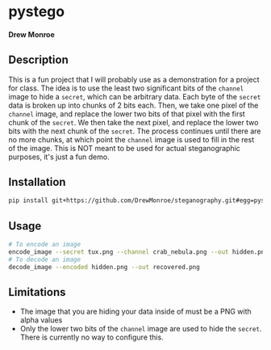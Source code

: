 # pystego
#### Drew Monroe

## Description
This is a fun project that I will probably use as a demonstration for a project for class.
The idea is to use the least two significant bits of the `channel` image to hide a `secret`, which can be arbitrary data.
Each byte of the `secret` data is broken up into chunks of 2 bits each.
Then, we take one pixel of the `channel` image, and replace the lower two bits of that pixel with the first chunk of the `secret`.
We then take the next pixel, and replace the lower two bits with the next chunk of the `secret`.
The process continues until there are no more chunks, at which point the `channel` image is used to fill in the rest of the image.
This is NOT meant to be used for actual steganographic purposes, it's just a fun demo.

## Installation
```bash
pip install git+https://github.com/DrewMonroe/steganography.git#egg=pystego
```

## Usage
```bash
# To encode an image
encode_image --secret tux.png --channel crab_nebula.png --out hidden.png
# To decode an image
decode_image --encoded hidden.png --out recovered.png
```

## Limitations
- The image that you are hiding your data inside of must be a PNG with alpha values
- Only the lower two bits of the `channel` image are used to hide the `secret`.
There is currently no way to configure this.
